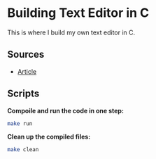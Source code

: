 # Building Text Editor in C

This is where I build my own text editor in C.

## Sources

- [Article](https://viewsourcecode.org/snaptoken/kilo/)

## Scripts

**Compoile and run the code in one step:**

```bash
make run
```

**Clean up the compiled files:**

```bash
make clean
```